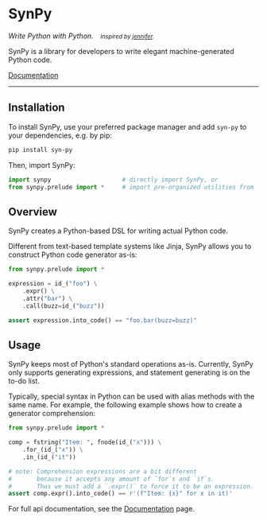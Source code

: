 # SynPy

<i>Write Python with Python.&emsp;<small>Inspired by [jennifer](https://github.com/dave/jennifer).</small></i>

SynPy is a library for developers to write elegant machine-generated Python code.

[Documentation][github-page-doc]

---

## Installation

To install SynPy, use your preferred package manager and add `syn-py` to your dependencies, e.g. by pip:

```bash
pip install syn-py
```

Then, import SynPy:

```python
import synpy                    # directly import SynPy, or
from synpy.prelude import *     # import pre-organized utilities from `prelude`.
```

## Overview

SynPy creates a Python-based DSL for writing actual Python code.

Different from text-based template systems like Jinja,
SynPy allows you to construct Python code generator as-is:

```python
from synpy.prelude import *

expression = id_("foo") \
    .expr() \
    .attr("bar") \
    .call(buzz=id_("buzz"))

assert expression.into_code() == "foo.bar(buzz=buzz)"
```

## Usage

SynPy keeps most of Python's standard operations as-is.
Currently, SynPy only supports generating expressions,
and statement generating is on the to-do list.

Typically, special syntax in Python can be used with alias methods with the same name.
For example, the following example shows how to create a generator comprehension:

```python
from synpy.prelude import *

comp = fstring("Item: ", fnode(id_("x"))) \
    .for_(id_("x")) \
    .in_(id_("it"))

# note: Comprehension expressions are a bit different
#       because it accepts any amount of `for`s and `if`s.
#       Thus we must add a `.expr()` to force it to be an expression.
assert comp.expr().into_code() == r'(f"Item: {x}" for x in it)'
```

For full api documentation, see the [Documentation][github-page-doc] page.

[github-page-doc]: https://embers-of-the-fire.github.io/syn-py/

